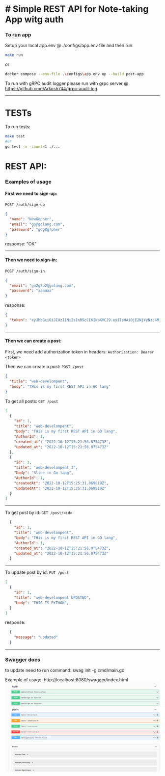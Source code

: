# # Simple REST API for Note-taking App witg auth 

### To run app

Setup your local app.env @ ./configs/app.env file and then run:

```bash
make run
```

or

```bash
docker compose --env-file .\configs\app.env up --build post-app
```
To run with gRPC audit logger please run with grpc server @ https://github.com/Arkosh744/grpc-audit-log
_________________________________________________
# TESTs

To run tests:

```bash
make test
#or
go test -v -count=1 ./...
```



# REST API:

### Examples of usage

#### First we need to sign-up:

`POST /auth/sign-up`

```json
{
  "name": "NewGopher",
  "email": "go@golang.com",
  "password": "gog8g!pher"
}
```

response:
"OK"
_________________________________________________

#### Then we need to sign-in:

`POST /auth/sign-in`

```json
{
  "email": "go2g2o2@golang.com",
  "password": "aaaaaa"
}
```

response:

```json
{
  "token": "eyJhbGciOiJIUzI1NiIsInR5cCI6IkpXVCJ9.eyJleHAiOjE2NjYyNzc4MjcsImlhdCI6MTY2NjE5MTQyNywic3ViIjoiMSJ9.WZeSW-tLPQZBXfhsTza_JLXKR9O2CGAgRh32uNzG1Tg"
}
```

_________________________________________________

#### Then we can create a post:

First, we need add authorization token in headers:
`Authorization: Bearer <token>`

Then we can create a post:
`POST /post`

```json
{
  "title": "web-develompent",
  "body": "THis is my first REST API in GO lang"
}
```

To get all posts:
`GET /post`

```json
[
  {
    "id": 1,
    "title": "web-develompent",
    "body": "THis is my first REST API in GO lang",
    "AuthorId": 1,
    "created_at": "2022-10-12T15:21:56.075473Z",
    "updated_at": "2022-10-12T15:21:56.075473Z"
  },
  {
    "id": 3,
    "title": "web-develompent 3",
    "body": "Slice in Go lang",
    "AuthorId": 1,
    "createdAt": "2022-10-12T15:25:31.069819Z",
    "updatedAt": "2022-10-12T15:25:31.069819Z"
  }
]
```
_________________________________________________

To get post by id:
`GET /post/<id>`

```json
  {
    "id": 1,
    "title": "web-develompent",
    "body": "THis is my first REST API in GO lang",
    "AuthorId": 1,
    "created_at": "2022-10-12T15:21:56.075473Z",
    "updated_at": "2022-10-12T15:21:56.075473Z"
  }
```
_________________________________________________

To update post by id:
`PUT /post`

```json
[
  {
    "id": 1,
    "title": "web-develompent UPDATED",
    "body": "THIS IS PYTHON",
  }
]
```
response:
```json
  {
    "message": "updated"
  }
```

_________________________________________________

### Swagger docs

to update need to run command: swag init -g cmd/main.go

Example of usage: http://localhost:8080/swagger/index.html
![img.png](swaggo_example.png)